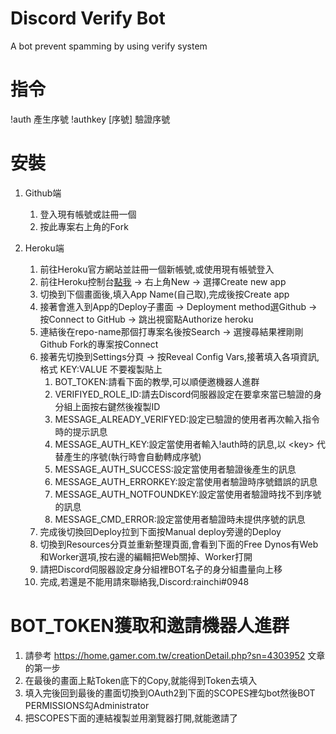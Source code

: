 # Discord Verify Bot
A bot prevent spamming by using verify system

# 指令
!auth 產生序號
!authkey [序號] 驗證序號

# 安裝
1. Github端
    1. 登入現有帳號或註冊一個
    2. 按此專案右上角的Fork
  
2. Heroku端
    1. 前往Heroku官方網站並註冊一個新帳號,或使用現有帳號登入
    2. 前往Heroku控制台[點我](https://dashboard.heroku.com) -> 右上角New -> 選擇Create new app
    3. 切換到下個畫面後,填入App Name(自己取),完成後按Create app 
    4. 接著會進入到App的Deploy子畫面 -> Deployment method選Github -> 按Connect to GitHub -> 跳出視窗點Authorize heroku
    5. 連結後在repo-name那個打專案名後按Search -> 選搜尋結果裡剛剛Github Fork的專案按Connect
    6. 接著先切換到Settings分頁 -> 按Reveal Config Vars,接著填入各項資訊,
        格式 KEY:VALUE 不要複製貼上
        1. BOT_TOKEN:請看下面的教學,可以順便邀機器人進群
        2. VERIFIYED_ROLE_ID:請去Discord伺服器設定在要拿來當已驗證的身分組上面按右鍵然後複製ID
        3. MESSAGE_ALREADY_VERIFYED:設定已驗證的使用者再次輸入指令時的提示訊息
        4. MESSAGE_AUTH_KEY:設定當使用者輸入!auth時的訊息,以 \<key\> 代替產生的序號(執行時會自動轉成序號)
        5. MESSAGE_AUTH_SUCCESS:設定當使用者驗證後產生的訊息
        6. MESSAGE_AUTH_ERRORKEY:設定當使用者驗證時序號錯誤的訊息
        7. MESSAGE_AUTH_NOTFOUNDKEY:設定當使用者驗證時找不到序號的訊息
        8. MESSAGE_CMD_ERROR:設定當使用者驗證時未提供序號的訊息
    7. 完成後切換回Deploy拉到下面按Manual deploy旁邊的Deploy
    8. 切換到Resources分頁並重新整理頁面,會看到下面的Free Dynos有Web和Worker選項,按右邊的編輯把Web關掉、Worker打開
    9. 請把Discord伺服器設定身分組裡BOT名子的身分組盡量向上移
    10. 完成,若還是不能用請來聯絡我,Discord:rainchi#0948

# BOT_TOKEN獲取和邀請機器人進群
1. 請參考 https://home.gamer.com.tw/creationDetail.php?sn=4303952 文章的第一步
2. 在最後的畫面上點Token底下的Copy,就能得到Token去填入
3. 填入完後回到最後的畫面切換到OAuth2到下面的SCOPES裡勾bot然後BOT PERMISSIONS勾Administrator
4. 把SCOPES下面的連結複製並用瀏覽器打開,就能邀請了

